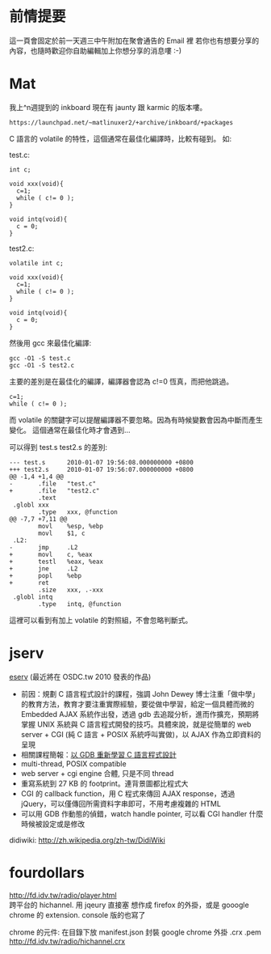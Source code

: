 # 前情提要

這一頁會固定於前一天週三中午附加在聚會通告的 Email 裡
若你也有想要分享的內容，也隨時歡迎你自助編輯加上你想分享的消息嘍 :-)



# Mat


我上^n週提到的 inkboard 現在有 jaunty 跟 karmic 的版本嘍。

    https://launchpad.net/~matlinuxer2/+archive/inkboard/+packages


C 語言的 volatile 的特性，這個通常在最佳化編譯時，比較有碰到。
如:

test.c:

    int c;
    
    void xxx(void){
      c=1;
      while ( c!= 0 );
    }
    
    void intq(void){
      c = 0;
    }


test2.c:

    volatile int c;
    
    void xxx(void){
      c=1;
      while ( c!= 0 );
    }
    
    void intq(void){
      c = 0;
    }


然後用 gcc 來最佳化編譯:

    gcc -O1 -S test.c 
    gcc -O1 -S test2.c


主要的差別是在最佳化的編譯，編譯器會認為 c!=0 恆真，而把他跳過。

    c=1;
    while ( c!= 0 );

 
而 volatile 的關鍵字可以提醒編譯器不要忽略。因為有時候變數會因為中斷而產生變化。
這個通常在最佳化時才會遇到…


可以得到 test.s test2.s 的差別:

    --- test.s      2010-01-07 19:56:08.000000000 +0800
    +++ test2.s     2010-01-07 19:56:07.000000000 +0800
    @@ -1,4 +1,4 @@
    -       .file   "test.c"
    +       .file   "test2.c"
            .text
     .globl xxx
            .type   xxx, @function
    @@ -7,7 +7,11 @@
            movl    %esp, %ebp
            movl    $1, c
     .L2:
    -       jmp     .L2
    +       movl    c, %eax
    +       testl   %eax, %eax
    +       jne     .L2
    +       popl    %ebp
    +       ret
            .size   xxx, .-xxx
     .globl intq
            .type   intq, @function


這裡可以看到有加上 volatile 的對照組，不會忽略判斷式。


# jserv

[eserv](http://code.google.com/p/eserv/) (最近將在 OSDC.tw 2010 發表的作品)
* 前因：規劃 C 語言程式設計的課程，強調 John Dewey 博士注重「做中學」的教育方法，教育才要注重實際經驗，要從做中學習，給定一個具體而微的 Embedded AJAX 系統作出發，透過 gdb 去追蹤分析，進而作擴充，預期將掌握 UNIX 系統與 C 語言程式開發的技巧。具體來說，就是從簡單的 web server + CGI (純 C 語言 + POSIX 系統呼叫實做)，以 AJAX 作為立即資料的呈現
* 相關課程簡報：[以 GDB 重新學習 C 語言程式設計](http://www.slideshare.net/jserv/clang-usinggdb)
* multi-thread, POSIX compatible
* web server + cgi engine 合體, 只是不同 thread
* 重寫系統到 27 KB 的 footprint。連背景圖都比程式大
* CGI 的 callback function，用 C 程式來傳回 AJAX response，透過 jQuery，可以僅傳回所需資料字串即可，不用考慮複雜的 HTML
* 可以用 GDB 作動態的偵錯，watch handle pointer, 可以看 CGI handler 什麼時候被設定或是修改

didiwiki: <http://zh.wikipedia.org/zh-tw/DidiWiki>   

# fourdollars

<http://fd.idv.tw/radio/player.html>  
跨平台的 hichannel.
用 jqeury  直接塞 <object/>
想作成 firefox 的外掛，或是 gooogle chrome 的 extension.
console 版的也寫了

chrome 的元件:
在目錄下放 manifest.json
封裝 google chrome 外掛 .crx .pem 
<http://fd.idv.tw/radio/hichannel.crx>  